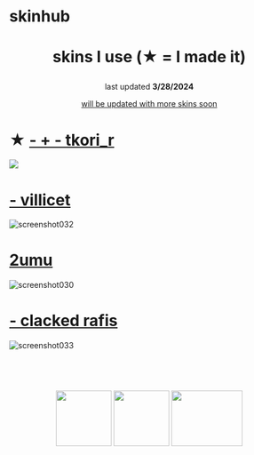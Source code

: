 # skinhub

# <p align="center"> skins I use (★ = I made it)
<p align="center">last updated <b>3/28/2024</b>
<br>
</p>
<p align="center"><ins> will be updated with more skins soon </ins></p>

# ★ [- + - tkori_r](https://selene.s-ul.eu/I5AKm9rZ)
[![](https://reused.s-ul.eu/j05VG15b)](https://github.com/xirizie/skinhub/raw/main/skins/-%20+%20-%20tkori_r.osk)

# [- villicet](https://selene.s-ul.eu/noVnlPRB)
![screenshot032](https://github.com/xirizie/reused/assets/158487080/eff5a05f-8409-40d2-ad3c-5e86d214ff33)

# [2umu](https://selene.s-ul.eu/OhzebIp8)
![screenshot030](https://github.com/xirizie/reused/assets/158487080/9d52a26d-20b6-47c8-af19-733bb700c917)

# [- clacked rafis](https://selene.s-ul.eu/QSZ310FE)
![screenshot033](https://github.com/xirizie/reused/assets/158487080/5c63e2da-42d2-4142-acb2-236fadc5a3f2)

#
<p align="center">
  <br></br>
  <a href="https://www.twitch.tv/reusedzz">
  <img src="https://reused.s-ul.eu/9gfja4mL" 
       width="100" 
       height="100"></a>
  <a href="https://www.youtube.com/c/reused">
  <img src="https://reused.s-ul.eu/TlVlATsn"  
       width="100" 
       height="100"></a>
  <a href="https://twitter.com/_reused">
  <img src="https://reused.s-ul.eu/JyvrSwS6" 
       width="127.75" 
       height="100"></a>
 </p>
